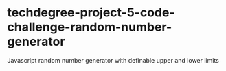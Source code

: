 # techdegree-project-5-code-challenge-random-number-generator
 Javascript random number generator with definable upper and lower limits
